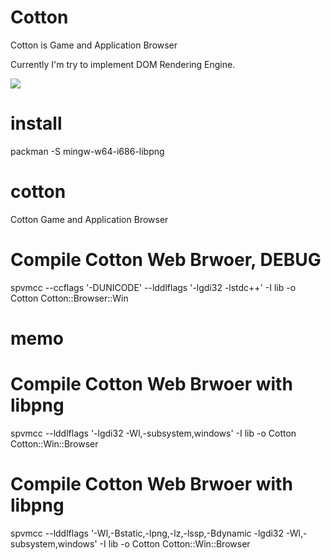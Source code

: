 # Cotton

Cotton is Game and Application Browser

Currently I'm try to implement DOM Rendering Engine.

<image src="/cotton_image.png">

# install
  
  packman -S mingw-w64-i686-libpng

# cotton

Cotton Game and Application Browser

  # Compile Cotton Web Brwoer, DEBUG
  spvmcc --ccflags '-DUNICODE' --lddlflags '-lgdi32 -lstdc++' -I lib -o Cotton Cotton::Browser::Win

# memo

  # Compile Cotton Web Brwoer with libpng
  spvmcc --lddlflags '-lgdi32 -Wl,-subsystem,windows' -I lib -o Cotton Cotton::Win::Browser
  
  # Compile Cotton Web Brwoer with libpng
  spvmcc --lddlflags '-Wl,-Bstatic,-lpng,-lz,-lssp,-Bdynamic -lgdi32 -Wl,-subsystem,windows' -I lib -o Cotton Cotton::Win::Browser


